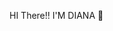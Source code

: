 HI There!! I'M DIANA 👋

<!--
**nikmatudiana/nikmatudiana** is a ✨ _special_ ✨ repository because its `README.md` (this file) appears on your GitHub profile.

Here are some ideas to get you started:

- 🔭 I’m currently student at SMK Telkom Malang
- 🌱 I’m currently learning tecnology or skill you're lerning
- 👯 I’m looking to collaborate on tecnology
- 💬 Ask me about anything releated about cloud computing
- 📫 How to reach me: at uminikmatudiana@gmail.com
- 😄 Pronouns: she/her
- ⚡ Fun fact: listen music and like writing book

 🌍 Connect with me

- LinkedIn: [LinkedIn profile](https://www.linkedin.com/in/umi-diana-a9b36b2b6)
- Twitter: [Instagram](https://www.instagram.com/nnkmtu.diana/)


